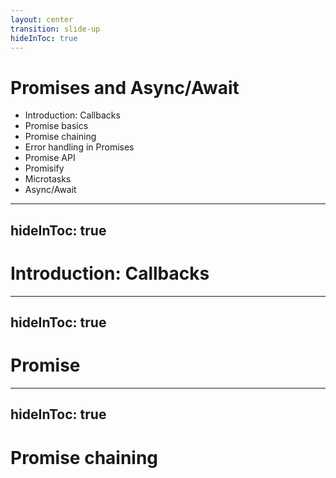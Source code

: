 ```yaml
---
layout: center
transition: slide-up
hideInToc: true
---
```


# Promises and Async/Await

<div mt-2 />

- Introduction: Callbacks
- Promise basics
- Promise chaining
- Error handling in Promises
- Promise API
- Promisify
- Microtasks
- Async/Await

---
hideInToc: true
---

# Introduction: Callbacks

---
hideInToc: true
---

# Promise

---
hideInToc: true
---

# Promise chaining
